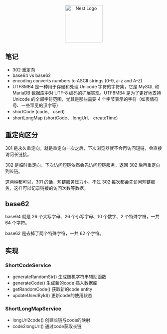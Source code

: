 <p align="center">
  <a href="http://nestjs.com/" target="blank"><img src="https://nestjs.com/img/logo-small.svg" width="120" alt="Nest Logo" /></a>
</p>

## 笔记
- 302 重定向
- base64 vs base62
- encoding converts numbers to ASCII strings (0-9, a-z and A-Z)
- UTF8MB4 是一种用于存储和处理 Unicode 字符的字符集，它是 MySQL 和 MariaDB 数据库中对 UTF-8 编码的扩展实现。UTF8MB4 是为了更好地支持 Unicode 的全部字符范围，尤其是那些需要 4 个字节表示的字符（如表情符号、一些罕见的汉字等）
- shortCode (code、 used)
- shortLongMap (shortCode、 longUrl、 createTime)

## 重定向区分
301 是永久重定向，就是重定向一次之后，下次浏览器就不会再访问短链，会直接访问长链接。

302 是临时重定向，下次访问短链依然会先访问短链服务，返回 302 后再重定向到长链。

这两种都可以，301 的话，短链服务压力小，不过 302 每次都会先访问短链服务，这样可以记录链接的访问次数等数据。

## base62
base64 就是 26 个大写字母、26 个小写字母、10 个数字、2 个特殊字符，一共 64 个字符。

base62 是去掉了两个特殊字符，一共 62 个字符。

## 实现

### ShortCodeService
- generateRandomStr() 生成随机字符串辅助函数
- generateCode() 生成新的code 插入数据库
- getRandomCode() 获取新的code entity
- updateUsedById() 更新code的使用状态

### ShortLongMapService
- longUrl2code() 创建长链与code的映射
- code2longUrl() 通过code获取长链
